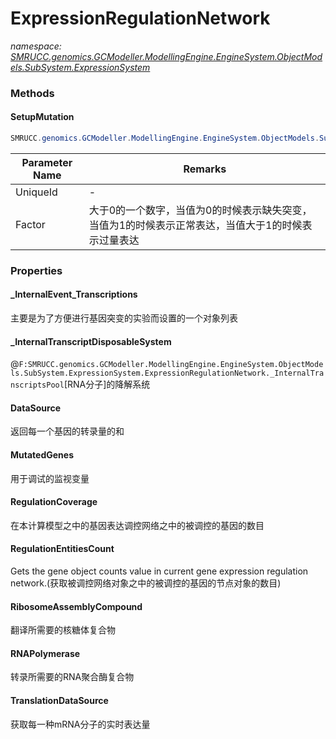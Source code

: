 ﻿# ExpressionRegulationNetwork
_namespace: [SMRUCC.genomics.GCModeller.ModellingEngine.EngineSystem.ObjectModels.SubSystem.ExpressionSystem](./index.md)_





### Methods

#### SetupMutation
```csharp
SMRUCC.genomics.GCModeller.ModellingEngine.EngineSystem.ObjectModels.SubSystem.ExpressionSystem.ExpressionRegulationNetwork.SetupMutation(System.String,System.Double)
```


|Parameter Name|Remarks|
|--------------|-------|
|UniqueId|-|
|Factor|大于0的一个数字，当值为0的时候表示缺失突变，当值为1的时候表示正常表达，当值大于1的时候表示过量表达|



### Properties

#### _InternalEvent_Transcriptions
主要是为了方便进行基因突变的实验而设置的一个对象列表
#### _InternalTranscriptDisposableSystem
@``F:SMRUCC.genomics.GCModeller.ModellingEngine.EngineSystem.ObjectModels.SubSystem.ExpressionSystem.ExpressionRegulationNetwork._InternalTranscriptsPool``[RNA分子]的降解系统
#### DataSource
返回每一个基因的转录量的和
#### MutatedGenes
用于调试的监视变量
#### RegulationCoverage
在本计算模型之中的基因表达调控网络之中的被调控的基因的数目
#### RegulationEntitiesCount
Gets the gene object counts value in current gene expression regulation network.(获取被调控网络对象之中的被调控的基因的节点对象的数目)
#### RibosomeAssemblyCompound
翻译所需要的核糖体复合物
#### RNAPolymerase
转录所需要的RNA聚合酶复合物
#### TranslationDataSource
获取每一种mRNA分子的实时表达量
